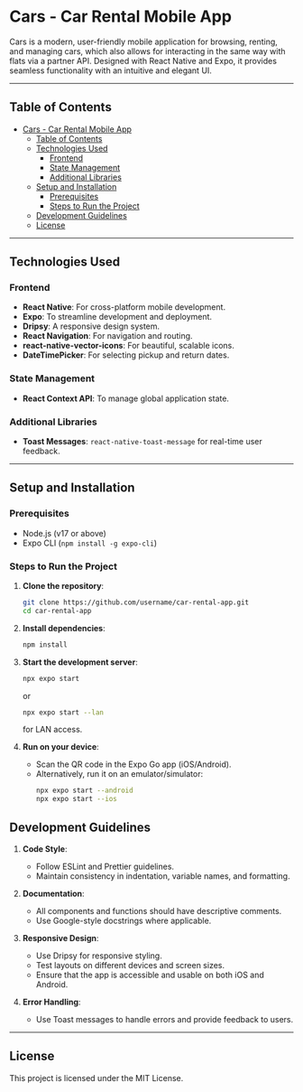# Cars - Car Rental Mobile App

Cars is a modern, user-friendly mobile application for browsing, renting, and managing cars, which also allows for interacting in the same way with flats via a partner API. Designed with React Native and Expo, it provides seamless functionality with an intuitive and elegant UI.

---

## Table of Contents

- [Cars - Car Rental Mobile App](#cars---car-rental-mobile-app)
  - [Table of Contents](#table-of-contents)
  - [Technologies Used](#technologies-used)
    - [Frontend](#frontend)
    - [State Management](#state-management)
    - [Additional Libraries](#additional-libraries)
  - [Setup and Installation](#setup-and-installation)
    - [Prerequisites](#prerequisites)
    - [Steps to Run the Project](#steps-to-run-the-project)
  - [Development Guidelines](#development-guidelines)
  - [License](#license)

---

## Technologies Used

### Frontend
- **React Native**: For cross-platform mobile development.
- **Expo**: To streamline development and deployment.
- **Dripsy**: A responsive design system.
- **React Navigation**: For navigation and routing.
- **react-native-vector-icons**: For beautiful, scalable icons.
- **DateTimePicker**: For selecting pickup and return dates.

### State Management
- **React Context API**: To manage global application state.

### Additional Libraries
- **Toast Messages**: `react-native-toast-message` for real-time user feedback.

---

## Setup and Installation

### Prerequisites
- Node.js (v17 or above)
- Expo CLI (`npm install -g expo-cli`)

### Steps to Run the Project

1. **Clone the repository**:
   ```bash
   git clone https://github.com/username/car-rental-app.git
   cd car-rental-app
   ```

2. **Install dependencies**:
   ```bash
   npm install
   ```

3. **Start the development server**:
   ```bash
   npx expo start
   ```

   or 

   ```bash
   npx expo start --lan
   ```

   for LAN access.

4. **Run on your device**:
   - Scan the QR code in the Expo Go app (iOS/Android).
   - Alternatively, run it on an emulator/simulator:
     ```bash
     npx expo start --android
     npx expo start --ios
     ```

## Development Guidelines

1. **Code Style**:
   - Follow ESLint and Prettier guidelines.
   - Maintain consistency in indentation, variable names, and formatting.

2. **Documentation**:
   - All components and functions should have descriptive comments.
   - Use Google-style docstrings where applicable.

3. **Responsive Design**:
   - Use Dripsy for responsive styling.
   - Test layouts on different devices and screen sizes.
   - Ensure that the app is accessible and usable on both iOS and Android.

4. **Error Handling**:
   - Use Toast messages to handle errors and provide feedback to users.

---

## License

This project is licensed under the MIT License.
